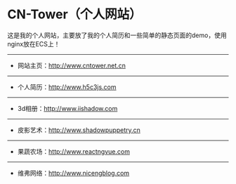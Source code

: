 # CN-Tower（个人网站）

这是我的个人网站，主要放了我的个人简历和一些简单的静态页面的demo，使用nginx放在ECS上！

-------------------------------------------------------------------------------
- 网站主页：http://www.cntower.net.cn

-------------------------------------------------------------------------------
- 个人简历：http://www.h5c3js.com

-------------------------------------------------------------------------------
- 3d相册：http://www.iishadow.com

-------------------------------------------------------------------------------
- 皮影艺术：http://www.shadowpuppetry.cn

-------------------------------------------------------------------------------
- 果蔬农场：http://www.reactngvue.com

-------------------------------------------------------------------------------
- 维弗网络：http://www.nicengblog.com
